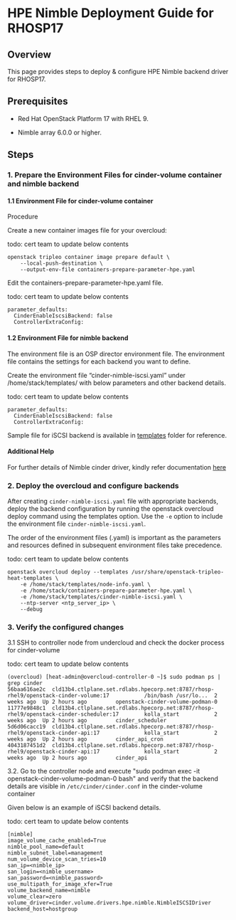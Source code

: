 # HPE Nimble Deployment Guide for RHOSP17

## Overview

This page provides steps to deploy & configure HPE Nimble backend driver for RHOSP17.

## Prerequisites

* Red Hat OpenStack Platform 17 with RHEL 9.

* Nimble array 6.0.0 or higher.

## Steps

### 1.  Prepare the Environment Files for cinder-volume container and nimble backend

#### 1.1 Environment File for cinder-volume container

Procedure

Create a new container images file for your overcloud:

todo: cert team to update below contents
```
openstack tripleo container image prepare default \
    --local-push-destination \
    --output-env-file containers-prepare-parameter-hpe.yaml
```

Edit the containers-prepare-parameter-hpe.yaml file.

todo: cert team to update below contents
```
parameter_defaults:
  CinderEnableIscsiBackend: false
  ControllerExtraConfig:
```


#### 1.2 Environment File for nimble backend

The environment file is an OSP director environment file. The environment file contains the settings for each backend you want to define.

Create the environment file “cinder-nimble-iscsi.yaml” under /home/stack/templates/ with below parameters and other backend details.

todo: cert team to update below contents
```
parameter_defaults:
  CinderEnableIscsiBackend: false
  ControllerExtraConfig:
```

Sample file for iSCSI backend is available in [templates](https://github.com/hpe-storage/hpe-nimble-cinder-rhosp17/blob/master/templates) folder for reference.

#### Additional Help

For further details of Nimble cinder driver, kindly refer documentation [here](https://docs.openstack.org/cinder/wallaby/drivers.html#nimbleiscsidriver)

### 2.  Deploy the overcloud and configure backends

After creating ```cinder-nimble-iscsi.yaml``` file with appropriate backends, deploy the backend configuration by running the openstack overcloud deploy command using the templates option.
Use the ```-e``` option to include the environment file ```cinder-nimble-iscsi.yaml```.

The order of the environment files (.yaml) is important as the parameters and resources defined in subsequent environment files take precedence.

todo: cert team to update below contents
```
openstack overcloud deploy --templates /usr/share/openstack-tripleo-heat-templates \
    -e /home/stack/templates/node-info.yaml \
    -e /home/stack/containers-prepare-parameter-hpe.yaml \
    -e /home/stack/templates/cinder-nimble-iscsi.yaml \
    --ntp-server <ntp_server_ip> \
    --debug
```

### 3.  Verify the configured changes

3.1 SSH to controller node from undercloud and check the docker process for cinder-volume

todo: cert team to update below contents
```
(overcloud) [heat-admin@overcloud-controller-0 ~]$ sudo podman ps | grep cinder
56baa616ae2c  cld13b4.ctlplane.set.rdlabs.hpecorp.net:8787/rhosp-rhel9/openstack-cinder-volume:17           /bin/bash /usr/lo...  2 weeks ago  Up 2 hours ago         openstack-cinder-volume-podman-0
11777e9848c1  cld13b4.ctlplane.set.rdlabs.hpecorp.net:8787/rhosp-rhel9/openstack-cinder-scheduler:17        kolla_start           2 weeks ago  Up 2 hours ago         cinder_scheduler
5d6d06cacc19  cld13b4.ctlplane.set.rdlabs.hpecorp.net:8787/rhosp-rhel9/openstack-cinder-api:17              kolla_start           2 weeks ago  Up 2 hours ago         cinder_api_cron
4043187451d2  cld13b4.ctlplane.set.rdlabs.hpecorp.net:8787/rhosp-rhel9/openstack-cinder-api:17              kolla_start           2 weeks ago  Up 2 hours ago         cinder_api

```

3.2. Go to the controller node and execute "sudo podman exec -it openstack-cinder-volume-podman-0 bash" and verify that the backend details are visible in ```/etc/cinder/cinder.conf``` in the cinder-volume container

Given below is an example of iSCSI backend details.

todo: cert team to update below contents
```
[nimble]
image_volume_cache_enabled=True
nimble_pool_name=default
nimble_subnet_label=management
num_volume_device_scan_tries=10
san_ip=<nimble_ip>
san_login=<nimble_username>
san_password=<nimble_password>
use_multipath_for_image_xfer=True
volume_backend_name=nimble
volume_clear=zero
volume_driver=cinder.volume.drivers.hpe.nimble.NimbleISCSIDriver
backend_host=hostgroup
```

